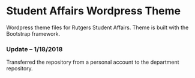 # Student Affairs Wordpress Theme
Wordpress theme files for Rutgers Student Affairs. Theme is built with the Bootstrap framework.


### Update – 1/18/2018
Transferred the repository from a personal account to the department repository.
